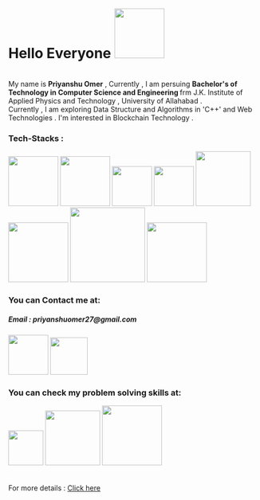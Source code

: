 
<h1>Hello Everyone  <img src = "https://logos-world.net/wp-content/uploads/2023/11/Emoji-Wave-Hand.png" width="100px"> </h1>
<br> 
My name is <b> Priyanshu Omer</b> , Currently , I am persuing <B>Bachelor's of Technology in Computer Science and Engineering </B> frm J.K. Institute of Applied Physics and Technology , University of Allahabad .
<br>
Currently , I am exploring Data Structure and Algorithms in 'C++' and Web Technologies . I'm interested in Blockchain Technology .

<h3>Tech-Stacks :   </h3>
<div class="img-box">
<img  width="100px"  src="https://th.bing.com/th?id=OIP.w9AIOO6Cfup6aToV1E-dEQHaIr&w=230&h=270&c=8&rs=1&qlt=90&o=6&dpr=1.3&pid=3.1&rm=2">
<img width="100px"  src="https://logodix.com/logo/1137946.png">
<img  width="80px" src="https://brandslogos.com/wp-content/uploads/images/large/html-logo.png">
<img  width="80px" src="https://www.mvps.net/docs/wp-content/uploads/2019/10/css.png">
<img  width="110px" src="https://www.kindpng.com/picc/m/171-1718046_javascript-programming-language-logo-hd-png-download.png">
<img  width="120px" src="https://logos-download.com/wp-content/uploads/2016/09/Node_logo_NodeJS.png">
<img  width="150px" src="https://th.bing.com/th/id/OIP.disvEAqaUL_iW-yOD37WUQHaHa?rs=1&pid=ImgDetMain">
<img  width="120px" src="https://pngimg.com/uploads/mysql/mysql_PNG19.png">
</div>


<div class="img-box">
<h3>You can Contact me at:  </h3>
<h5>Email : <b>priyanshuomer27@gmail.com</b></h5>
  <a href="https://www.linkedin.com/in/priyanshu-omer-190abb288"><img width="80px" src="https://logospng.org/download/linkedin/logo-linkedin-icon-2048.png"></a>
 <a href="https://x.com/OmerPriyan55405"><img width="75px" src="https://cdn.punchng.com/wp-content/uploads/2023/07/24084806/Twitter-new-logo.jpeg"></a>

</div>



<div class="img-box">
<h3>You can check my problem solving skills at:  </h3>
  <a href="https://leetcode.com/u/Priyanshu_Omer"><img width="70px" src="https://coderaky.com/images/icons/leetcode.png"></a>
 <a href="https://www.geeksforgeeks.org/user/priyanshu2710"><img width="110px" src="https://th.bing.com/th/id/R.0f85c8d9175ae38cfa979f4a5b34705b?rik=57x%2bzhxbK15wvQ&riu=http%3a%2f%2flevelupcollege.com%2fwp-content%2fuploads%2f2022%2f07%2fgfg-logo.png&ehk=R0uZjD8Jzzhk3nFfYzt3T2bSE2wgykuNh1DXqOO7bfg%3d&risl=&pid=ImgRaw&r=0"></a>
 <a href="https://www.codechef.com/users/priyanshu_omer"><img width="120px" src="https://th.bing.com/th/id/OIP.uGvujCpH8kxrW6ebnufkwgHaDn?rs=1&pid=ImgDetMain"></a>
</div>


<br>
<br>
<div>
 For more details :  <a href="https://linktr.ee/priyanshu_omer27">Click here</a>
</div>




<!--
**Priyanshuomer/Priyanshuomer** is a ✨ _special_ ✨ repository because its `README.md` (this file) appears on your GitHub profile.

Here are some ideas to get you started:

- 🔭 I’m currently working on ...
- 🌱 I’m currently learning ...
- 👯 I’m looking to collaborate on ...
- 🤔 I’m looking for help with ...
- 💬 Ask me about ...
- 📫 How to reach me: ...
- 😄 Pronouns: ...
- ⚡ Fun fact: ...
-->
